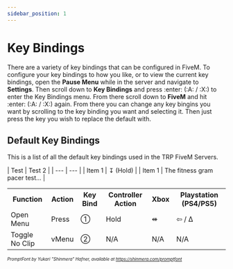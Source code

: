 ```yaml
---
sidebar_position: 1
---
```


# Key Bindings

There are a variety of key bindings that can be configured in FiveM. To configure your key bindings to how you like, or to view the current key bindings, open the **Pause Menu** while in the server and navigate to **Settings**. Then scroll down to **Key Bindings** and press :enter: (:A: / :X:) to enter the Key Bindings menu. From there scroll down to **FiveM** and hit :enter: (:A: / :X:) again. From there you can change any key bingins you want by scrolling to the key binding you want and selecting it. Then just press the key you wish to replace the default with.

## Default Key Bindings

This is a list of all the default key bindings used in the TRP FiveM Servers.
<div cellspacing="0" cellpadding="0" border="0">
| Test | Test 2     |
| ---  | ---        |
| Item 1 | <span class='glyph'>↧</span> (Hold) |
| Item 1 | The fitness gram pacer test... |
</div>

<table cellspacing="0" cellpadding="0" border="0">
  <tr>
    <th>Function</th>
	<th>Action</th>
	<th>Key Bind</th>
	<th>Controller Action</th>
	<th>Xbox</th>
	<th>Playstation (PS4/PS5)</th>
  </tr>
  <tr>
	<td>Open Menu</td>
	<td>Press</td>
	<td><span class='glyph'>①</span></td>
	<td>Hold</td>
    <td><span class='glyph'>⇺</span></td>
	<td><span class='glyph'>⇦ / ∆</span></td>
  </tr>
  <tr>
    <td>Toggle No Clip</td>
	<td>vMenu</td>
	<td><span class='glyph'>②</span></td>
    <td>N/A</td>
	<td>N/A</td>
	<td>N/A</td>
  </tr>
  
</table>

<sup> <sub> *PromptFont by Yukari "Shinmera" Hafner, available at https://shinmera.com/promptfont* </sub> </sup>